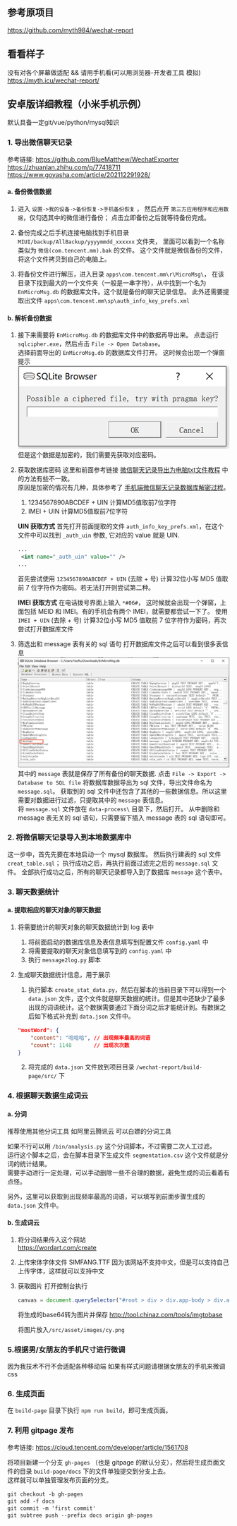 ## 参考原项目
https://github.com/myth984/wechat-report

## 看看样子

没有对各个屏幕做适配 && 请用手机看(可以用浏览器-开发者工具 模拟)
https://myth.icu/wechat-report/

## 安卓版详细教程（小米手机示例）
默认具备一定git/vue/python/mysql知识

### 1. 导出微信聊天记录
参考链接:
https://github.com/BlueMatthew/WechatExporter  
https://zhuanlan.zhihu.com/p/77418711  
https://www.goyasha.com/article/202112291928/  

#### a. 备份微信数据
1. 进入 `设置->我的设备->备份恢复->手机备份恢复` ，
   然后点开 `第三方应用程序和应用数据`，仅勾选其中的微信进行备份；
   点击立即备份之后就等待备份完成。  
  
2. 备份完成之后手机连接电脑找到手机目录 `MIUI/backup/AllBackup/yyyymmdd_xxxxxx` 文件夹，
   里面可以看到一个名称类似为 `微信(com.tencent.mm).bak` 的文件。
   这个文件就是微信备份的文件，将这个文件拷贝到自己的电脑上。  
  
3. 将备份文件进行解压，进入目录 `apps\com.tencent.mm\r\MicroMsg\`，
   在该目录下找到最大的一个文件夹（一般是一串字符），从中找到一个名为 `EnMicroMsg.db` 的数据库文件。这个就是备份的聊天记录信息。
   此外还需要提取出文件 `apps\com.tencent.mm\sp\auth_info_key_prefs.xml`  

#### b. 解析备份数据
1. 接下来需要将 `EnMicroMsg.db` 的数据库文件中的数据再导出来。
   点击运行 `sqlcipher.exe`，然后点击 `File -> Open Database`。  
   选择前面导出的 `EnMicroMsg.db` 的数据库文件打开。
   这时候会出现一个弹窗提示 ![数据库弹窗提示](./img/1.png)
   但是这个数据是加密的，我们需要先获取对应密码。

2. 获取数据库密码
   这里和前面参考链接 [微信聊天记录导出为电脑txt文件教程](https://zhuanlan.zhihu.com/p/77418711) 中的方法有些不一致。  
   原因是加密的情况有几种，具体参考了 [手机端微信聊天记录数据库解密过程](https://www.goyasha.com/article/202112291928/)。
   1) 1234567890ABCDEF + UIN 计算MD5值取前7位字符  
   2) IMEI + UIN 计算MD5值取前7位字符 

   **UIN 获取方式**
   首先打开前面提取的文件 `auth_info_key_prefs.xml`，在这个文件中可以找到 `_auth_uin` 参数, 它对应的 value 就是 UIN.
   ```xml
   ...
    <int name="_auth_uin" value="" />
   ...
   ```
   首先尝试使用 `1234567890ABCDEF + UIN` (去除 + 号) 计算32位小写 MD5 值取前 7 位字符作为密码。若无法打开则尝试第二种。

   **IMEI 获取方式**
   在电话拨号界面上输入 `*#06#`， 这时候就会出现一个弹窗，上面包括 MEID 和 IMEI。有的手机会有两个 IMEI，就需要都尝试一下了。
   使用 `IMEI + UIN` (去除 + 号) 计算32位小写 MD5 值取前 7 位字符作为密码，再次尝试打开数据库文件

3. 筛选出和 message 表有关的 sql 语句
   打开数据库文件之后可以看到很多表信息
   ![数据库表信息](./img/2.png)
   其中的 `message` 表就是保存了所有备份的聊天数据.
   点击 `File -> Export -> Database to SQL file` 将数据库数据导出为 sql 文件，导出文件命名为 `message.sql`。
   获取到的 sql 文件中还包含了其他的一些数据信息。所以这里需要对数据进行过滤，只提取其中的 `message` 表信息。  
   将 `message.sql` 文件放在 `data-process\` 目录下，然后打开。
   从中删除和 message 表无关的 sql 语句，只需要留下插入 message 表的 sql 语句即可。


### 2. 将微信聊天记录导入到本地数据库中
这一步中，首先先要在本地启动一个 mysql 数据库。
然后执行建表的 sql 文件 `creat_table.sql`；
执行成功之后，再执行前面过滤完之后的 `message.sql` 文件。
全部执行成功之后，所有的聊天记录都导入到了数据库 `message` 这个表中。


### 3. 聊天数据统计
#### a. 提取相应的聊天对象的聊天数据
1. 将需要统计的聊天对象的聊天数据统计到 log 表中    
   1. 将前面启动的数据库信息及表信息填写到配置文件 `config.yaml` 中
   2. 将需要提取的聊天对象信息填写到的 `config.yaml` 中
   3. 执行 `message2log.py` 脚本

2. 生成聊天数据统计信息，用于展示
   1. 执行脚本 `create_stat_data.py`，然后在脚本的当前目录下可以得到一个 `data.json` 文件，这个文件就是聊天数据的统计。但是其中还缺少了最多出现的词语统计。这个数据需要通过下面分词之后才能统计到。有数据之后如下格式补充到 `data.json` 文件中。
   ```json
   "mostWord": {
       "content": "哈哈哈", // 出现频率最高的词语
       "count": 1148       // 出现次次数
   }
   ```
   2. 将完成的 `data.json` 文件放到项目目录 `/wechat-report/build-page/src/` 下


### 4. 根据聊天数据生成词云
#### a. 分词
推荐使用其他分词工具 如阿里云腾讯云 可以白嫖的分词工具

如果不行可以用 `/bin/analysis.py` 这个分词脚本，不过需要二次人工过滤。  
运行这个脚本之后，会在脚本目录下生成文件 `segmentation.csv` 这个文件就是分词的统计结果。  
需要手动进行一定处理，可以手动删除一些不合理的数据，避免生成的词云看着有点怪。  

另外，这里可以获取到出现频率最高的词语，可以填写到前面步骤生成的 `data.json` 文件中。

#### b. 生成词云
1. 将分词结果传入这个网站  
https://wordart.com/create

2. 上传宋体字体文件 SIMFANG.TTF
   因为该网站不支持中文，但是可以支持自己上传字体，这样就可以支持中文  

3. 获取图片
   打开控制台执行
   ```js
   canvas = document.querySelector("#root > div > div.app-body > div.app-body-pane.app-body-right-pane > div.app-canvas-wrapper > a > canvas");canvas.toDataURL("image/png")
   ```

   将生成的base64转为图片并保存
   http://tool.chinaz.com/tools/imgtobase

   将图片放入`/src/asset/images/cy.png`

### 5.根据男/女朋友的手机尺寸进行微调
因为我技术不行不会适配各种移动端 如果有样式问题请根据女朋友的手机来微调css


### 6. 生成页面
在 `build-page` 目录下执行 `npm run build`，即可生成页面。


### 7. 利用 gitpage 发布
参考链接:
https://cloud.tencent.com/developer/article/1561708  

将项目新建一个分支 `gh-pages` （也是 gitpage 的默认分支），然后将生成页面文件的目录 `build-page/docs` 下的文件单独提交到分支上去。  
这样就可以单独管理发布页面的分支。
```shell
git checkout -b gh-pages
git add -f docs
git commit -m 'first commit'
git subtree push --prefix docs origin gh-pages
```